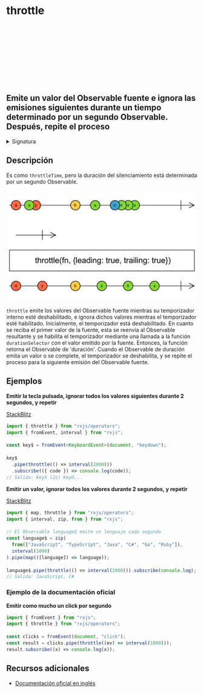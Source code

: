 <div class="page-heading">

# throttle

<a target="_blank" href="https://github.com/ReactiveX/rxjs/blob/master/src/internal/operators/throttle.ts">
<svg>
  <use xlink:href="/assets/icons/github.svg#github"></use>
</svg>
</a>
</div>

<h2 class="subtitle"> Emite un valor del Observable fuente e ignora las emisiones siguientes durante un tiempo determinado por un segundo Observable. Después, repite el proceso
</h2>

<details>
<summary>Signatura</summary>

### Firma

`throttle<T>(durationSelector: (value: T) => SubscribableOrPromise<any>, config: ThrottleConfig = defaultThrottleConfig): MonoTypeOperatorFunction<T>`

### Parámetros

<table>
<tr><td>durationSelector</td><td>Una función que recibe un valor del Observable fuente para calcular la duración del silenciamiento, que se retorna en forma de Observable o Promesa.</td></tr>
<tr><td>config</td><td>Opcional. El valor por defecto es <code>defaultThrottleConfig</code>.
Un objeto de configuración para definir el comportamiento de los parámetros <code>leading</code> y <code>trailing</code>. Por defecto es <code>{ leading: true, trailing: false}</code>.</td></tr>
</table>

### Retorna

`MonoTypeOperatorFunction<T>`: Un Observable que lleva a cabo la acción reguladora para limitar la velocidad de emisión de la fuente.

</details>

## Descripción

Es como `throttleTime`, pero la duración del silenciamiento está determinada por un segundo Observable.

<img src="assets/images/marble-diagrams/filtering/throttle.png" alt="Diagrama de canicas del operador throttle">

`throttle` emite los valores del Observable fuente mientras su temporizador interno esté deshabilitado, e ignora dichos valores mientras el temporizador esté habilitado. Inicialmente, el temporizador está deshabilitado. En cuanto se reciba el primer valor de la fuente, esta se reenvía al Observable resultante y se habilita el temporizador mediante una llamada a la función `durationSelector` con el valor emitido por la fuente. Entonces, la función retorna el Observable de 'duración'. Cuando el Observable de duración emita un valor o se complete, el temporizador se deshabilita, y se repite el proceso para la siguiente emisión del Observable fuente.

## Ejemplos

**Emitir la tecla pulsada, ignorar todos los valores siguientes durante 2 segundos, y repetir**

<a target="_blank" href="https://stackblitz.com/edit/rxjs-throttle-2?file=index.ts">StackBlitz</a>

```typescript
import { throttle } from "rxjs/operators";
import { fromEvent, interval } from "rxjs";

const key$ = fromEvent<KeyboardEvent>(document, "keydown");

key$
  .pipe(throttle(() => interval(2000)))
  .subscribe(({ code }) => console.log(code));
// Salida: KeyX (2s) KeyO...
```

**Emitir un valor, ignorar todos los valores durante 2 segundos, y repetir**

<a target="_blank" href="https://stackblitz.com/edit/rxjs-throttle-3?file=index.ts">StackBlitz</a>

```javascript
import { map, throttle } from "rxjs/operators";
import { interval, zip, from } from "rxjs";

// El Observable language$ emite un lenguaje cada segundo
const language$ = zip(
  from(["JavaScript", "TypeScript", "Java", "C#", "Go", "Ruby"]),
  interval(1000)
).pipe(map(([language]) => language));

language$.pipe(throttle(() => interval(2000))).subscribe(console.log);
// Salida: JavaScript, C#
```

### Ejemplo de la documentación oficial

**Emitir como mucho un click por segundo**

```javascript
import { fromEvent } from "rxjs";
import { throttle } from "rxjs/operators";

const clicks = fromEvent(document, "click");
const result = clicks.pipe(throttle((ev) => interval(1000)));
result.subscribe((x) => console.log(x));
```

## Recursos adicionales

- <a target="_blank" href="https://rxjs.dev/api/operators/throttle">Documentación oficial en inglés</a>
